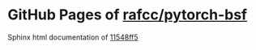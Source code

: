 GitHub Pages of [rafcc/pytorch-bsf](https://github.com/rafcc/pytorch-bsf.git)
===
Sphinx html documentation of [11548ff5](https://github.com/rafcc/pytorch-bsf/tree/11548ff5b2166f93dbbd7be42f9120e0a6d0b0d7)
